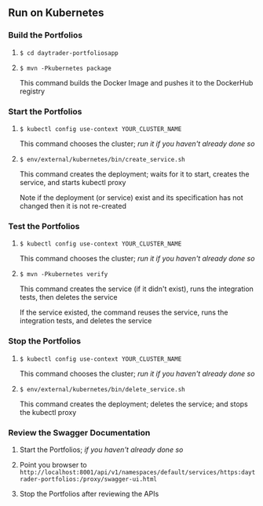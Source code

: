 
## Run on Kubernetes

### Build the Portfolios

1.  `$ cd daytrader-portfoliosapp`

2.  `$ mvn -Pkubernetes package`

    This command builds the Docker Image and pushes it to the DockerHub registry

### Start the Portfolios

1.  `$ kubectl config use-context YOUR_CLUSTER_NAME`

    This command chooses the cluster; *run it if you haven't already done so*

2.  `$ env/external/kubernetes/bin/create_service.sh`

    This command creates the deployment; waits for it to start, creates the service, and starts kubectl proxy
        
    Note if the deployment (or service) exist and its specification has not changed then it is not re-created

### Test the Portfolios

1.  `$ kubectl config use-context YOUR_CLUSTER_NAME`

    This command chooses the cluster; *run it if you haven't already done so*
                                   
2.  `$ mvn -Pkubernetes verify`

    This command creates the service (if it didn't exist), runs the integration tests, then deletes the service
    
    If the service existed, the command reuses the service, runs the integration tests, and deletes the service
    
### Stop the Portfolios

1.  `$ kubectl config use-context YOUR_CLUSTER_NAME`

    This command chooses the cluster; *run it if you haven't already done so*

2.  `$ env/external/kubernetes/bin/delete_service.sh`

    This command creates the deployment; deletes the service; and stops the kubectl proxy

### Review the Swagger Documentation

1.  Start the Portfolios; *if you haven't already done so*

2.  Point you browser to `http://localhost:8001/api/v1/namespaces/default/services/https:daytrader-portfolios:/proxy/swagger-ui.html`

3.  Stop the Portfolios after reviewing the APIs



